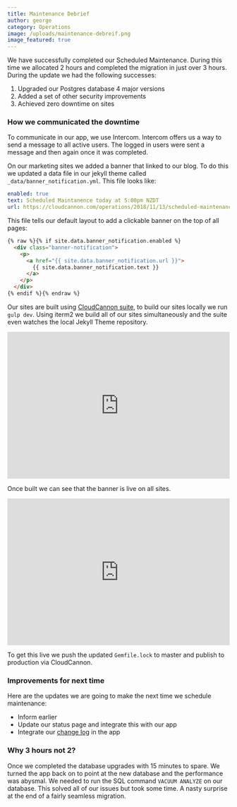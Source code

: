 ```yaml
---
title: Maintenance Debrief
author: george
category: Operations
image: /uploads/maintenance-debreif.png
image_featured: true
---
```


We have successfully completed our Scheduled Maintenance. During this time we allocated 2 hours and completed the migration in just over 3 hours. During the update we had the following successes:

1. Upgraded our Postgres database 4 major versions
2. Added a set of other security improvements
3. Achieved zero downtime on sites

### How we communicated the downtime

To communicate in our app, we use Intercom. Intercom offers us a way to send a message to all active users. The logged in users were sent a message and then again once it was completed.

On our marketing sites we added a banner that linked to our blog. To do this we updated a data file in our jekyll theme called `_data/banner_notification.yml`. This file looks like:

```yaml
enabled: true
text: Scheduled Maintanence today at 5:00pm NZDT
url: https://cloudcannon.com/operations/2018/11/13/scheduled-maintenance/
```

This file tells our default layout to add a clickable banner on the top of all pages:

```html
{% raw %}{% if site.data.banner_notification.enabled %}
  <div class="banner-notification">
    <p>
      <a href="{{ site.data.banner_notification.url }}">
        {{ site.data.banner_notification.text }}
      </a>
    </p>
  </div>
{% endif %}{% endraw %}
```

Our sites are built using [CloudCannon suite](https://suite.cloudcannon.com), to build our sites locally we run `gulp dev`. Using iterm2 we build all of our sites simultaneously and the suite even watches the local Jekyll Theme repository.

<div class="cms-embed" data-cms-embed="PGRpdiBzdHlsZT0icG9zaXRpb246cmVsYXRpdmU7cGFkZGluZy1ib3R0b206NjYlIiBjbGFzcz0ic2NyZWVuc2hvdCI+PGlmcmFtZSBzcmM9Imh0dHBzOi8vZ2Z5Y2F0LmNvbS9pZnIvRXhjaXRhYmxlRm9uZENlbnRpcGVkZT9oZD0xIiBmcmFtZWJvcmRlcj0iMCIgc2Nyb2xsaW5nPSJubyIgd2lkdGg9IjEwMCUiIGhlaWdodD0iMTAwJSIgc3R5bGU9InBvc2l0aW9uOmFic29sdXRlO3RvcDowO2xlZnQ6MCIgYWxsb3dmdWxsc2NyZWVuPjwvaWZyYW1lPjwvZGl2Pg=="><div style="position:relative;padding-bottom:66%" class="screenshot"><iframe src="https://gfycat.com/ifr/ExcitableFondCentipede?hd=1" frameborder="0" scrolling="no" width="100%" height="100%" style="position:absolute;top:0;left:0" allowfullscreen=""></iframe></div></div>

Once built we can see that the banner is live on all sites.

<div class="cms-embed" data-cms-embed="PGRpdiBzdHlsZT0icG9zaXRpb246cmVsYXRpdmU7cGFkZGluZy1ib3R0b206NjYlIiBjbGFzcz0ic2NyZWVuc2hvdCI+PGlmcmFtZSBzcmM9Imh0dHBzOi8vZ2Z5Y2F0LmNvbS9pZnIvV2F0ZXJsb2dnZWRPcm5lcnlEb3VnbGFzZmlyYmFya2JlZXRsZT9oZD0xIiBmcmFtZWJvcmRlcj0iMCIgc2Nyb2xsaW5nPSJubyIgd2lkdGg9IjEwMCUiIGhlaWdodD0iMTAwJSIgc3R5bGU9InBvc2l0aW9uOmFic29sdXRlO3RvcDowO2xlZnQ6MCIgYWxsb3dmdWxsc2NyZWVuPjwvaWZyYW1lPjwvZGl2Pg=="><div style="position:relative;padding-bottom:66%" class="screenshot"><iframe src="https://gfycat.com/ifr/WaterloggedOrneryDouglasfirbarkbeetle?hd=1" frameborder="0" scrolling="no" width="100%" height="100%" style="position:absolute;top:0;left:0" allowfullscreen=""></iframe></div></div>

To get this live we push the updated `Gemfile.lock` to master and publish to production via CloudCannon.

### Improvements for next time

Here are the updates we are going to make the next time we schedule maintenance:

* Inform earlier
* Update our status page and integrate this with our app
* Integrate our [change log](https://docs.cloudcannon.com/changelog/) in the app

### Why 3 hours not 2?

Once we completed the database upgrades with 15 minutes to spare. We turned the app back on to point at the new database and the performance was abysmal. We needed to run the SQL command `VACUUM ANALYZE` on our database. This solved all of our issues but took some time. A nasty surprise at the end of a fairly seamless migration.
